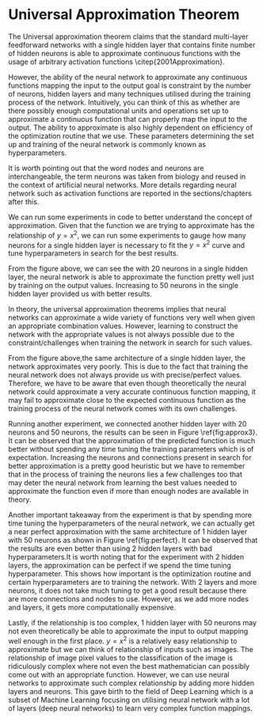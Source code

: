 # Universal Approximation Theorem


The Universal approximation theorem claims that the standard multi-layer feedforward networks with a single hidden layer that contains finite number of hidden neurons
is able to approximate continuous functions with the usage of arbitrary activation functions \citep{2001Approximation}. 

However, the ability of the neural network to approximate any continuous functions mapping the input to the output goal is constraint by the number of neurons, hidden layers and many techniques utilised during the training process of the network. Intuitively, you can think of this as whether are there possibly enough computational units and operations set up to approximate a continuous function that can properly map the input to the output. The ability to approximate is also highly dependent on efficiency of the optimization routine that we use. These parameters determining the set up and training of the neural network is commonly known as hyperparameters.

It is worth pointing out that the word nodes and neurons are interchangeable, the term neurons was taken from biology and reused in the context of artificial neural networks. More details regarding neural network such as activation functions are reported in the sections/chapters after this.

We can run some experiments in code to better understand the concept of approximation. Given that the function we are trying to approximate has the relationship of $y = x^2$, we can run some experiments to gauge how many neurons for a single hidden layer is necessary to fit the $y=x^2$ curve and tune hyperparameters in search for the best results.





From the figure above, we can see the with 20 neurons in a single hidden layer, the neural network is able to approximate the function pretty well just by training on the output values. Increasing to 50 neurons in the single hidden layer provided us with better results. 

In theory, the universal approximation theorems implies that neural networks can approximate a wide variety of functions very well when given an appropriate combination values. However, learning to construct the network with the appropriate values is not always possible due to the constraint/challenges when training the network in search for such values.




From the figure above,the same architecture of a single hidden layer, the network approximates very poorly. This is due to the fact that training the neural network does not always provide us with precise/perfect values. Therefore, we have to be aware that even though theoretically the neural network could approximate a very accurate continuous function mapping, it may fail to approximate close to the expected continuous function as the training process of the neural network comes with its own challenges.




Running another experiment, we connected another hidden layer with 20 neurons and 50 neurons, the results can be seen in Figure \ref{fig:approx3}. It can be observed that the approximation of the predicted function is much better without spending any time tuning the training parameters which is of expectation. Increasing the neurons and connections present in search for better approximation is a pretty good heuristic but we have to remember that in the process of training the neurons lies a few challenges too that may deter the neural network from learning the best values needed to approximate the function even if more than enough nodes are available in theory.






Another important takeaway from the experiment is that by spending more time tuning the hyperparameters of the neural network, we can actually get a near perfect approximation with the same architecture of 1 hidden layer with 50 neurons as shown in Figure \ref{fig:perfect}. It can be observed that the results are even better than using 2 hidden layers with bad hyperparameters.It is worth noting that for the experiment with 2 hidden layers, the approximation can be perfect if we spend the time tuning hyperparameter. This shows how important is the optimization routine and certain hyperparameters are to training the network. With 2 layers and more neurons, it does not take much tuning to get a good result because there are more connections and nodes to use. However, as we add more nodes and layers, it gets more computationally expensive. 

Lastly, if the relationship is too complex, 1 hidden layer with 50 neurons may not even theoretically be able to approximate the input to output mapping well enough in the first place. $y=x^2$ is a relatively easy relationship to approximate but we can think of relationship of inputs such as images. The relationship of image pixel values to the classification of the image is ridiculously complex where not even the best mathematician can possibly come out with an appropriate function. However, we can use neural networks to approximate such complex relationship by adding more hidden layers and neurons. This gave birth to the field of Deep Learning which is a subset of Machine Learning focusing on utilising neural network with a lot of layers (deep neural networks) to learn very complex function mappings.
